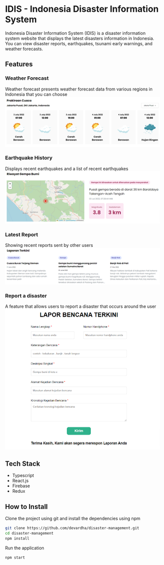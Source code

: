 # IDIS - Indonesia Disaster Information System
Indonesia Disaster Information System (IDIS) is a disaster information system website that displays the latest disasters information in Indonesia. You can view disaster reports, earthquakes, tsunami early warnings, and weather forecasts.

## Features
### Weather Forecast
Weather forecast presents weather forecast data from various regions in Indonesia that you can choose
<br />
![Weather forecast](https://github.com/devardha/disaster-management/blob/master/assets/weather-forecast.png)

### Earthquake History
Displays recent earthquakes and a list of recent earthquakes
<br />
![Earthquake History](https://github.com/devardha/disaster-management/blob/master/assets/latest-earthquake.png)

### Latest Report
Showing recent reports sent by other users
<br />
![Earthquake History](https://github.com/devardha/disaster-management/blob/master/assets/latest-report.png)

### Report a disaster
A feature that allows users to report a disaster that occurs around the user
<br />
![Earthquake History](https://github.com/devardha/disaster-management/blob/master/assets/report.png)

## Tech Stack
- Typescript
- React.js
- Firebase
- Redux

## How to Install
Clone the project using git and install the dependencies using npm

```bash
git clone https://github.com/devardha/disaster-management.git
cd disaster-management
npm install
```

Run the application

```bash
npm start
```